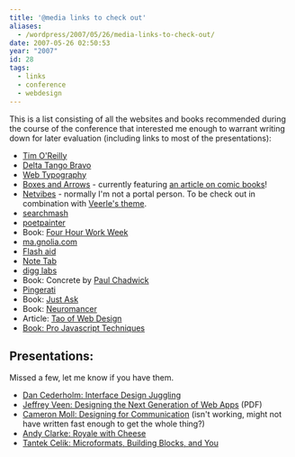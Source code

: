 ```yaml
---
title: '@media links to check out'
aliases:
  - /wordpress/2007/05/26/media-links-to-check-out/
date: 2007-05-26 02:50:53
year: "2007"
id: 28
tags:
  - links
  - conference
  - webdesign
---
```


This is a list consisting of all the websites and books recommended during the course of the conference that interested me enough to warrant writing down for later evaluation (including links to most of the presentations):

<!--more-->

* [Tim O'Reilly](http://tim.oreilly.com/)
* [Delta Tango Bravo](http://www.deltatangobravo.com/)
* [Web Typography](http://webtypography.net/)
* [Boxes and Arrows](http://www.boxesandarrows.com/) - currently featuring [an article on comic books](http://www.boxesandarrows.com/view/comics-not-just-for)!
* [Netvibes](http://www.netvibes.com/) - normally I'm not a portal person.  To be check out in combination with [Veerle's theme](http://veerle.duoh.com/blog/comments/veerle_theme_for_netvibes/).
* [searchmash](http://www.searchmash.com/)
* [poetpainter](http://www.poetpainter.com/thoughts/)
* Book: [Four Hour Work Week](http://www.amazon.com/4-Hour-Workweek-Escape-Live-Anywhere/dp/0307353133 "Amazon")
* [ma.gnolia.com](http://ma.gnolia.com/)
* [Flash aid](http://osflash.org/flashaid)
* [Note Tab](http://www.notetab.com/)
* [digg labs](http://labs.digg.com/)
* Book: Concrete by [Paul Chadwick](https://en.wikipedia.org/wiki/Paul_Chadwick "Wikipedia entry on Paul Chadwick.")
* [Pingerati](http://pingerati.net/)
* Book: [Just Ask](http://www.uiaccess.com/justask/index.html)
* Book: [Neuromancer](https://en.wikipedia.org/wiki/Neuromancer "Wikipedia entry on Neuromancer")
* Article: [Tao of Web Design](https://alistapart.com/articles/dao/)
* [Book: Pro Javascript Techniques](http://www.amazon.com/Pro-JavaScript-Techniques-John-Resig/dp/1590597273)

## Presentations:

Missed a few, let me know if you have them.

* [Dan Cederholm: Interface Design Juggling](http://simplebits.com/publications/speak/juggling/)
* [Jeffrey Veen: Designing the Next Generation of Web Apps](http://www.veen.com/atmedia07.pdf) (PDF)
* [Cameron Moll: Designing for Communication](http://cameronmoll.com/speaking/communication) (isn't working, might not have written fast enough to get the whole thing?)
* [Andy Clarke: Royale with Cheese](http://www.stuffandnonsense.co.uk/events)
* [Tantek Celik: Microformats, Building Blocks, and You](http://tantek.com/presentations/2007/05/microformats-bb-you/)
